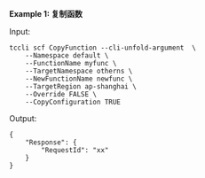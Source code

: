 **Example 1: 复制函数**



Input: 

```
tccli scf CopyFunction --cli-unfold-argument  \
    --Namespace default \
    --FunctionName myfunc \
    --TargetNamespace otherns \
    --NewFunctionName newfunc \
    --TargetRegion ap-shanghai \
    --Override FALSE \
    --CopyConfiguration TRUE
```

Output: 
```
{
    "Response": {
        "RequestId": "xx"
    }
}
```

